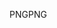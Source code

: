 <span data-ttu-id="44099-101">PNG</span><span class="sxs-lookup"><span data-stu-id="44099-101">PNG</span></span>